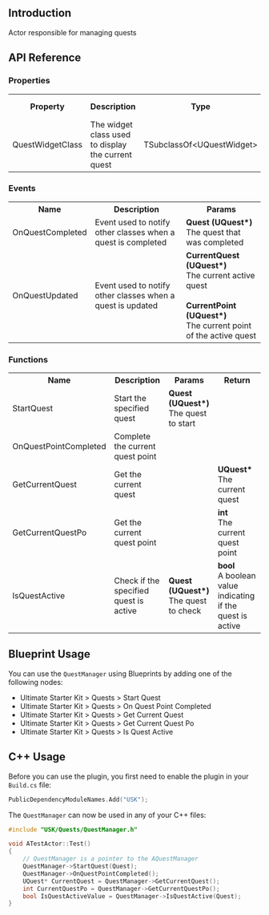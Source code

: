 ## Introduction
Actor responsible for managing quests

## API Reference
### Properties
<table>
	<tr>
		<th>Property</th>
		<th>Description</th>
		<th>Type</th>
		<th>Default Value</th>
	</tr>
	<tr>
		<td>QuestWidgetClass</td>
		<td>The widget class used to display the current quest</td>
		<td>TSubclassOf&lt;UQuestWidget&gt;</td>
		<td></td>
	</tr>
</table>

### Events
<table>
	<tr>
		<th>Name</th>
		<th>Description</th>
		<th>Params</th>
	</tr>
	<tr>
		<td>OnQuestCompleted</td>
		<td>Event used to notify other classes when a quest is completed</td>
		<td><strong>Quest (UQuest*)</strong><br/>The quest that was completed</td>
	</tr>
	<tr>
		<td>OnQuestUpdated</td>
		<td>Event used to notify other classes when a quest is updated</td>
		<td><strong>CurrentQuest (UQuest*)</strong><br/>The current active quest<br/><br/><strong>CurrentPoint (UQuest*)</strong><br/>The current point of the active quest</td>
	</tr>
</table>

### Functions
<table>
	<tr>
		<th>Name</th>
		<th>Description</th>
		<th>Params</th>
		<th>Return</th>
	</tr>
	<tr>
		<td>StartQuest</td>
		<td>Start the specified quest</td>
		<td><strong>Quest (UQuest*)</strong><br/>The quest to start</td>
		<td></td>
	</tr>
	<tr>
		<td>OnQuestPointCompleted</td>
		<td>Complete the current quest point</td>
		<td></td>
		<td></td>
	</tr>
	<tr>
		<td>GetCurrentQuest</td>
		<td>Get the current quest</td>
		<td></td>
		<td><strong>UQuest*</strong><br/>The current quest</td>
	</tr>
	<tr>
		<td>GetCurrentQuestPo</td>
		<td>Get the current quest point</td>
		<td></td>
		<td><strong>int</strong><br/>The current quest point</td>
	</tr>
	<tr>
		<td>IsQuestActive</td>
		<td>Check if the specified quest is active</td>
		<td><strong>Quest (UQuest*)</strong><br/>The quest to check</td>
		<td><strong>bool</strong><br/>A boolean value indicating if the quest is active</td>
	</tr>
</table>

## Blueprint Usage
You can use the <code>QuestManager</code> using Blueprints by adding one of the following nodes:
<ul>
	<li>Ultimate Starter Kit > Quests > Start Quest</li>
	<li>Ultimate Starter Kit > Quests > On Quest Point Completed</li>
	<li>Ultimate Starter Kit > Quests > Get Current Quest</li>
	<li>Ultimate Starter Kit > Quests > Get Current Quest Po</li>
	<li>Ultimate Starter Kit > Quests > Is Quest Active</li>
</ul>

## C++ Usage
Before you can use the plugin, you first need to enable the plugin in your <code>Build.cs</code> file:
```c++
PublicDependencyModuleNames.Add("USK");
```

The <code>QuestManager</code> can now be used in any of your C++ files:
```c++
#include "USK/Quests/QuestManager.h"

void ATestActor::Test()
{
	// QuestManager is a pointer to the AQuestManager
	QuestManager->StartQuest(Quest);
	QuestManager->OnQuestPointCompleted();
	UQuest* CurrentQuest = QuestManager->GetCurrentQuest();
	int CurrentQuestPo = QuestManager->GetCurrentQuestPo();
	bool IsQuestActiveValue = QuestManager->IsQuestActive(Quest);
}
```

